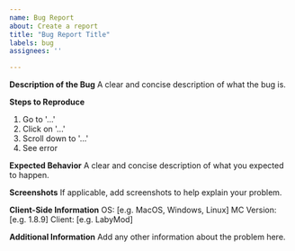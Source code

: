 ```yaml
---
name: Bug Report
about: Create a report
title: "Bug Report Title"
labels: bug
assignees: ''

---
```


**Description of the Bug**
A clear and concise description of what the bug is.

**Steps to Reproduce**
1. Go to '...'
2. Click on '...'
3. Scroll down to '...'
4. See error

**Expected Behavior**
A clear and concise description of what you expected to happen.

**Screenshots**
If applicable, add screenshots to help explain your problem.

**Client-Side Information**
OS: [e.g. MacOS, Windows, Linux]
MC Version: [e.g. 1.8.9]
Client: [e.g. LabyMod]

**Additional Information**
Add any other information about the problem here.

